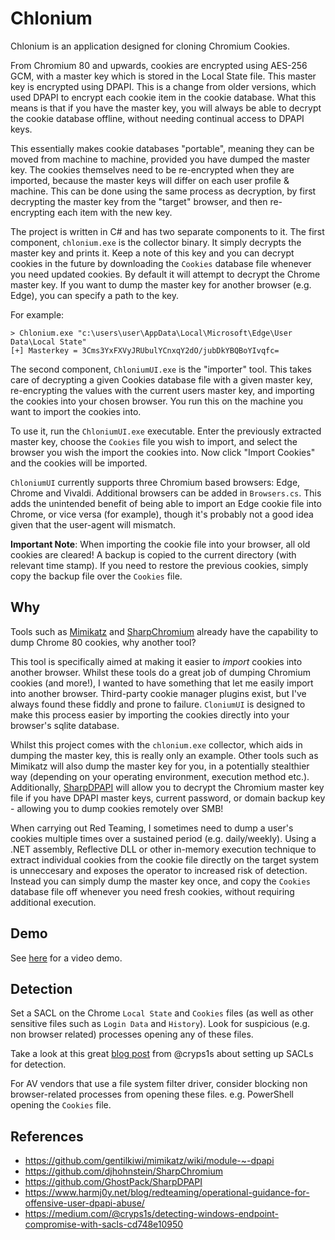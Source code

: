 # Chlonium
Chlonium is an application designed for cloning Chromium Cookies.

From Chromium 80 and upwards, cookies are encrypted using AES-256 GCM, with a master key which is stored in the Local State file. This master key is encrypted using DPAPI. This is a change from older versions, which used DPAPI to encrypt each cookie item in the cookie database. What this means is that if you have the master key, you will always be able to decrypt the cookie database offline, without needing continual access to DPAPI keys.

This essentially makes cookie databases "portable", meaning they can be moved from machine to machine, provided you have dumped the master key. The cookies themselves need to be re-encrypted when they are imported, because the master keys will differ on each user profile & machine. This can be done using the same process as decryption, by first decrypting the master key from the "target" browser, and then re-encrypting each item with the new key.

The project is written in C# and has two separate components to it. The first component, `chlonium.exe` is the collector binary. It simply decrypts the master key and prints it. Keep a note of this key and you can decrypt cookies in the future by downloading the `Cookies` database file whenever you need updated cookies. By default it will attempt to decrypt the Chrome master key. If you want to dump the master key for another browser (e.g. Edge), you can specify a path to the key.

For example:

```
> Chlonium.exe "c:\users\user\AppData\Local\Microsoft\Edge\User Data\Local State"
[+] Masterkey = 3Cms3YxFXVyJRUbulYCnxqY2dO/jubDkYBQBoYIvqfc=
```

The second component, `ChloniumUI.exe` is the "importer" tool. This takes care of decrypting a given Cookies database file with a given master key, re-encrypting the values with the current users master key, and importing the cookies into your chosen browser. You run this on the machine you want to import the cookies into.

To use it, run the `ChloniumUI.exe` executable. Enter the previously extracted master key, choose the `Cookies` file you wish to import, and select the browser you wish the import the cookies into. Now click "Import Cookies" and the cookies will be imported.

`ChloniumUI` currently supports three Chromium based browsers: Edge, Chrome and Vivaldi. Additional browsers can be added in `Browsers.cs`. This adds the unintended benefit of being able to import an Edge cookie file into Chrome, or vice versa (for example), though it's probably not a good idea given that the user-agent will mismatch.

**Important Note**: When importing the cookie file into your browser, all old cookies are cleared! A backup is copied to the current directory (with relevant time stamp). If you need to restore the previous cookies, simply copy the backup file over the `Cookies` file.

## Why

Tools such as [Mimikatz](https://github.com/gentilkiwi/mimikatz/wiki/module-~-dpapi) and [SharpChromium](https://github.com/djhohnstein/SharpChromium) already have the capability to dump Chrome 80 cookies, why another tool?

This tool is specifically aimed at making it easier to *import* cookies into another browser. Whilst these tools do a great job of dumping Chromium cookies (and more!), I wanted to have something that let me easily import into another browser. Third-party cookie manager plugins exist, but I've always found these fiddly and prone to failure. `CloniumUI` is designed to make this process easier by importing the cookies directly into your browser's sqlite database.

Whilst this project comes with the `chlonium.exe` collector, which aids in dumping the master key, this is really only an example. Other tools such as Mimikatz will also dump the master key for you, in a potentially stealthier way (depending on your operating environment, execution method etc.). Additionally, [SharpDPAPI](https://github.com/GhostPack/SharpDPAPI#statekeys) will allow you to decrypt the Chromium master key file if you have DPAPI master keys, current password, or domain backup key - allowing you to dump cookies remotely over SMB!

When carrying out Red Teaming, I sometimes need to dump a user's cookies multiple times over a sustained period (e.g. daily/weekly). Using a .NET assembly, Reflective DLL or other in-memory execution technique to extract individual cookies from the cookie file directly on the target system is unneccesary and exposes the operator to increased risk of detection. Instead you can simply dump the master key once, and copy the `Cookies` database file off whenever you need fresh cookies, without requiring additional execution.

## Demo

See [here](https://vimeo.com/452632559?quality=1080p) for a video demo.

## Detection

Set a SACL on the Chrome `Local State` and `Cookies` files (as well as other sensitive files such as `Login Data` and `History`). Look for suspicious (e.g. non browser related) processes opening any of these files.

Take a look at this great [blog post](https://medium.com/@cryps1s/detecting-windows-endpoint-compromise-with-sacls-cd748e10950) from @cryps1s about setting up SACLs for detection.

For AV vendors that use a file system filter driver, consider blocking non browser-related processes from opening these files. e.g. PowerShell opening the `Cookies` file.

## References

* https://github.com/gentilkiwi/mimikatz/wiki/module-~-dpapi
* https://github.com/djhohnstein/SharpChromium
* https://github.com/GhostPack/SharpDPAPI
* https://www.harmj0y.net/blog/redteaming/operational-guidance-for-offensive-user-dpapi-abuse/
* https://medium.com/@cryps1s/detecting-windows-endpoint-compromise-with-sacls-cd748e10950
